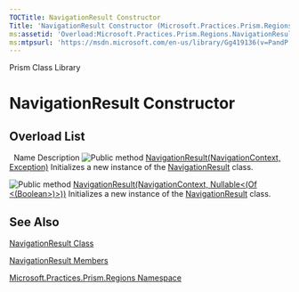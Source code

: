 ```yaml
---
TOCTitle: NavigationResult Constructor
Title: 'NavigationResult Constructor (Microsoft.Practices.Prism.Regions)'
ms:assetid: 'Overload:Microsoft.Practices.Prism.Regions.NavigationResult.\#ctor'
ms:mtpsurl: 'https://msdn.microsoft.com/en-us/library/Gg419136(v=PandP.50)'
---
```


Prism Class Library

NavigationResult Constructor
============================

Overload List
-------------

<span id="overloadMembersTableToggle"></span>
 
Name
Description
![](https://msdn.microsoft.com/en-us/Gg419136.pubmethod(en-us,PandP.50).gif "Public method")
[NavigationResult(NavigationContext, Exception)](https://msdn.microsoft.com/m:microsoft.practices.prism.regions.navigationresult.)
Initializes a new instance of the [NavigationResult](https://msdn.microsoft.com/t:microsoft.practices.prism.regions.navigationresult) class.

![](https://msdn.microsoft.com/en-us/Gg419136.pubmethod(en-us,PandP.50).gif "Public method")
[NavigationResult(NavigationContext, Nullable&lt;(Of &lt;(Boolean&gt;)&gt;))](https://msdn.microsoft.com/m:microsoft.practices.prism.regions.navigationresult.)
Initializes a new instance of the [NavigationResult](https://msdn.microsoft.com/t:microsoft.practices.prism.regions.navigationresult) class.

See Also
--------


[NavigationResult Class](https://msdn.microsoft.com/t:microsoft.practices.prism.regions.navigationresult)

[NavigationResult Members](https://msdn.microsoft.com/allmembers.t:microsoft.practices.prism.regions.navigationresult)

[Microsoft.Practices.Prism.Regions Namespace](https://msdn.microsoft.com/n:microsoft.practices.prism.regions)
